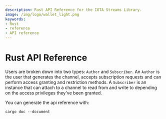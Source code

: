 ```yaml
---
description: Rust API Reference for the IOTA Streams Library.
image: /img/logo/wallet_light.png
keywords:
- Rust
- reference
- API reference
---
```

# Rust API Reference

Users are broken down into two types: `Author` and `Subscriber`. An `Author` is the user 
that generates the channel, accepts subscription requests and can perform access granting 
and restriction methods. A `Subscriber` is an instance that can attach to a channel to read 
from and write to depending on the access privileges they've been granted. 

You can generate the api reference with:
```
cargo doc --document
```





